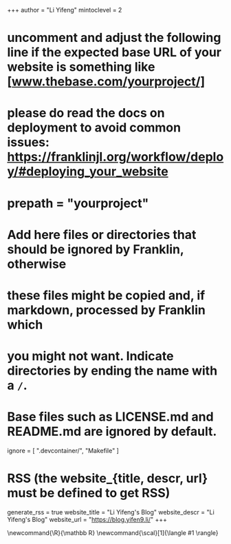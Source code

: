 <!--
Add here global page variables to use throughout your website.
-->
+++
author = "Li Yifeng"
mintoclevel = 2

# uncomment and adjust the following line if the expected base URL of your website is something like [www.thebase.com/yourproject/]
# please do read the docs on deployment to avoid common issues: https://franklinjl.org/workflow/deploy/#deploying_your_website
# prepath = "yourproject"

# Add here files or directories that should be ignored by Franklin, otherwise
# these files might be copied and, if markdown, processed by Franklin which
# you might not want. Indicate directories by ending the name with a `/`.
# Base files such as LICENSE.md and README.md are ignored by default.
ignore = [
    ".devcontainer/",
    "Makefile"
]

# RSS (the website_{title, descr, url} must be defined to get RSS)
generate_rss = true
website_title = "Li Yifeng's Blog"
website_descr = "Li Yifeng's Blog"
website_url   = "https://blog.yifen9.li/"
+++

<!--
Add here global latex commands to use throughout your pages.
-->
\newcommand{\R}{\mathbb R}
\newcommand{\scal}[1]{\langle #1 \rangle}
